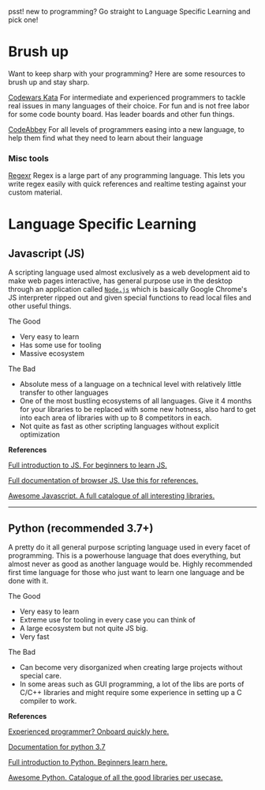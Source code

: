 psst! new to programming? Go straight to Language Specific Learning and pick one!

# Brush up

Want to keep sharp with your programming? Here are some resources to brush up
and stay sharp.

[Codewars Kata](https://www.codewars.com/) For intermediate and experienced
programmers to tackle real issues in many languages of their choice. For fun
and is not free labor for some code bounty board. Has leader boards and other
fun things.

[CodeAbbey](http://www.codeabbey.com/) For all levels of programmers easing
into a new language, to help them find what they need to learn about their
language


### Misc tools

[Regexr](https://regexr.com/) Regex is a large part of any programming language.
This lets you write regex easily with quick references and realtime testing
against your custom material.

# Language Specific Learning

## Javascript (JS)
A scripting language used almost exclusively as a web development aid
to make web pages interactive, has general purpose use in the desktop
through an application called [`Node.js`](https://nodejs.org/en/) which
is basically Google Chrome's JS interpreter ripped out and given special
functions to read local files and other useful things.

The Good

- Very easy to learn
- Has some use for tooling
- Massive ecosystem

The Bad

- Absolute mess of a language on a technical level with relatively
little transfer to other languages
- One of the most bustling ecosystems of all languages. Give it 4 months
for your libraries to be replaced with some new hotness, also hard to
get into each area of libraries with up to 8 competitors in each.
- Not quite as fast as other scripting languages without explicit
optimization

**References**

[Full introduction to JS. For beginners to learn JS.](https://github.com/getify/You-Dont-Know-JS#titles)

[Full documentation of browser JS. Use this for references.](https://developer.mozilla.org/en-US/docs/Web/JavaScript)

[Awesome Javascript. A full catalogue of all interesting libraries.](https://github.com/sorrycc/awesome-javascript)

___

## Python (recommended 3.7+)

A pretty do it all general purpose scripting language used in every facet
of programming. This is a powerhouse language that does everything, but almost
never as good as another language would be. Highly recommended first time
language for those who just want to learn one language and be done with it.

The Good

- Very easy to learn
- Extreme use for tooling in every case you can think of
- A large ecosystem but not quite JS big.
- Very fast

The Bad

- Can become very disorganized when creating large projects without
special care.
- In some areas such as GUI programming, a lot of the libs are ports
of C/C++ libraries and might require some experience in setting up a
C compiler to work.

**References**

[Experienced programmer? Onboard quickly here.](https://learnxinyminutes.com/docs/python3/)

[Documentation for python 3.7](https://docs.python.org/3/index.html)

[Full introduction to Python. Beginners learn here.](https://automatetheboringstuff.com/chapter0/)

[Awesome Python. Catalogue of all the good libraries per usecase.](https://github.com/vinta/awesome-python)
